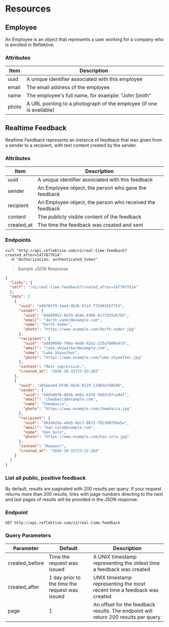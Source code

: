 # Resources

## Employee

An Employee is an object that represents a user working for a company who is enrolled in Reflektive.

### Attributes

Item        | Description
----        | -----------
uuid        | A unique identifier associated with this employee
email       | The email address of the employee
name        | The employee's full name, for example: "John Smith"
photo       | A URL pointing to a photograph of the employee (if one is available)

## Realtime Feedback

Realtime Feedback represents an instance of feedback that was given from a sender to a recipient, with
text content created by the sender.

### Attributes

Item        | Description
----        | -----------
uuid        | A unique identifier associated with this feedback
sender      | An Employee object, the person who gave the feedback
recipient   | An Employee object, the person who received the feedback
content     | The publicly visible content of the feedback
created_at  | The time the feedback was created and sent

### Endpoints

```shell
curl "http://api.reflektive.com/v1/real-time-feedback?created_after=1477877614"
  -H "Authorization: authenticated_token"
```

> Sample JSON Response

```json
{
  "links": {
  "self": "/v1/real-time-feedback?created_after=1477877614"
  },
  "data": [
    {
      "uuid": "e8678ff9-3ae4-4b2b-b7af-f7240155f753",
      "sender": {
        "uuid": "04b09952-6b79-454e-8306-9c7f015267b5",
        "email": "darth.vader@example.com",
        "name": "Darth Vader",
        "photo": "https://www.example.com/darth.vader.jpg"
      },
      "recipient": {
        "uuid": "addd9666-788a-4eb6-82a2-225a7600e4c9",
        "email": "luke.skywalker@example.com",
        "name": "Luke Skywalker",
        "photo": "https://www.example.com/luke.skywalker.jpg"
      },
      "content": "Most impressive.",
      "created_at": "2016-10-31T23:43:20Z"
    },
    {
      "uuid": "ab5eea44-bfd6-4e16-8129-12963efd054b",
      "sender": {
        "uuid": "4dd3d0f0-d856-4981-b376-5602c07cad4f",
        "email": "chewbacca@example.com",
        "name": "Chewbacca",
        "photo": "https://www.example.com/chewbacca.jpg"
      },
      "recipient": {
        "uuid": "962e6d3a-ade5-4bc7-8672-70236075be5a",
        "email": "han.solo@example.com",
        "name": "Han Solo",
        "photo": "https://www.example.com/han.solo.jpg"
      },
      "content": "Raawwrr",
      "created_at": "2016-10-31T23:22:28Z"
    }
  ]
}
```

### List all public, positive feedback

By default, results are paginated with 200 results per query. If your request returns more than 200 results,
links with page numbers directing to the next and last pages of results will be provided in the JSON response.

### Endpoint

`GET http://api.reflektive.com/v1/real-time-feedback`

### Query Parameters

Parameter       | Default                                        | Description
---------       | -------                                        | -----------
created_before  | Time the request was issued                    | A UNIX timestamp representing the oldest time a feedback was created
created_after   | 1 day prior to the time the request was issued | UNIX timestamp representing the most recent time a feedback was created
page            | 1                                              | An offset for the feedback results. The endpoint will return 200 results per query
